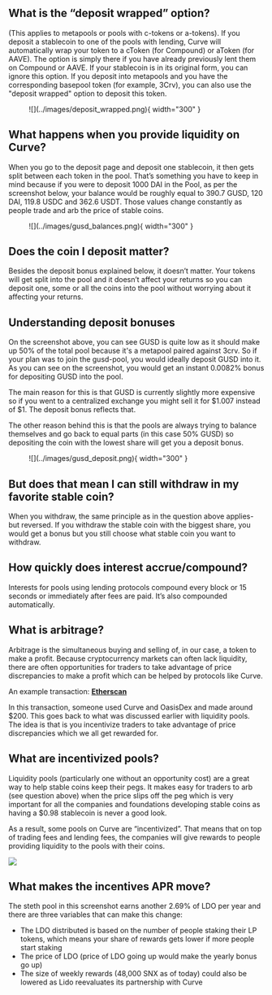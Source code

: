 ## **What is the “deposit wrapped” option?**

(This applies to metapools or pools with c-tokens or a-tokens). If you deposit a stablecoin to one of the pools with lending, Curve will automatically wrap your token to a cToken (for Compound) or aToken (for AAVE). The option is simply there if you have already previously lent them on Compound or AAVE. If your stablecoin is in its original form, you can ignore this option.
If you deposit into metapools and you have the corresponding basepool token (for example, 3Crv), you can also use the "deposit wrapped" option to deposit this token.

<figure markdown>
  ![](../images/deposit_wrapped.png){ width="300" }
  <figcaption></figcaption>
</figure>


## **What happens when you provide liquidity on Curve?**

When you go to the deposit page and deposit one stablecoin, it then gets split between each token in the pool. That’s something you have to keep in mind because if you were to deposit 1000 DAI in the Pool, as per the screenshot below, your balance would be roughly equal to 390.7 GUSD, 120 DAI, 119.8 USDC and 362.6 USDT. Those values change constantly as people trade and arb the price of stable coins.

<figure markdown>
  ![](../images/gusd_balances.png){ width="300" }
  <figcaption></figcaption>
</figure>


## **Does the coin I deposit matter?**

Besides the deposit bonus explained below, it doesn’t matter. Your tokens will get split into the pool and it doesn’t affect your returns so you can deposit one, some or all the coins into the pool without worrying about it affecting your returns.

## **Understanding deposit bonuses**

On the screenshot above, you can see GUSD is quite low as it should make up 50% of the total pool because it's a metapool paired against 3crv. So if your plan was to join the gusd-pool, you would ideally deposit GUSD into it.   
As you can see on the screenshot, you would get an instant 0.0082% bonus for depositing GUSD into the pool.

The main reason for this is that GUSD is currently slightly more expensive so if you went to a centralized exchange you might sell it for $1.007 instead of $1. The deposit bonus reflects that.

The other reason behind this is that the pools are always trying to balance themselves and go back to equal parts (in this case 50% GUSD) so depositing the coin with the lowest share will get you a deposit bonus.

<figure markdown>
  ![](../images/gusd_deposit.png){ width="300" }
  <figcaption></figcaption>
</figure>


## **But does that mean I can still withdraw in my favorite stable coin?**

When you withdraw, the same principle as in the question above applies- but reversed. If you withdraw the stable coin with the biggest share, you would get a bonus but you still choose what stable coin you want to withdraw.

## **How quickly does interest accrue/compound?**

Interests for pools using lending protocols compound every block or 15 seconds or immediately after fees are paid. It’s also compounded automatically.

## **What is arbitrage?**

Arbitrage is the simultaneous buying and selling of, in our case, a token to make a profit. Because cryptocurrency markets can often lack liquidity, there are often opportunities for traders to take advantage of price discrepancies to make a profit which can be helped by protocols like Curve.

An example transaction: ​[**Etherscan**](https://etherscan.io/tx/0x259b7ac1f50554fe5ddcfeea7b4fa90ad70356ddfbbd341289db0dfbf99447f9)​

In this transaction, someone used Curve and OasisDex and made around $200. This goes back to what was discussed earlier with liquidity pools. The idea is that is you incentivize traders to take advantage of price discrepancies which we all get rewarded for.

## **What are incentivized pools?**

Liquidity pools (particularly one without an opportunity cost) are a great way to help stable coins keep their pegs. It makes easy for traders to arb (see question above) when the price slips off the peg which is very important for all the companies and foundations developing stable coins as having a $0.98 stablecoin is never a good look.

As a result, some pools on Curve are “incentivized”. That means that on top of trading fees and lending fees, the companies will give rewards to people providing liquidity to the pools with their coins.

![](https://2254922201-files.gitbook.io/~/files/v0/b/gitbook-x-prod.appspot.com/o/spaces%2F-MFA0rQI3SzfbVFgp3Ic%2Fuploads%2FTDHyQoQBlwikER4kovew%2FScreen%20Shot%202022-11-14%20at%203.45.49%20AM.png?alt=media&token=b501b4c0-eeee-462a-98da-6198d878521b)

## **What makes the incentives APR move?**

The steth pool in this screenshot earns another 2.69% of LDO per year and there are three variables that can make this change:

*   The LDO distributed is based on the number of people staking their LP tokens, which means your share of rewards gets lower if more people start staking
*   The price of LDO (price of LDO going up would make the yearly bonus go up)
*   The size of weekly rewards (48,000 SNX as of today) could also be lowered as Lido reevaluates its partnership with Curve

